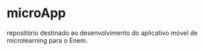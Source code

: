 # microApp
repositório destinado ao desenvolvimento do aplicativo móvel de microlearning para o Enem. 
